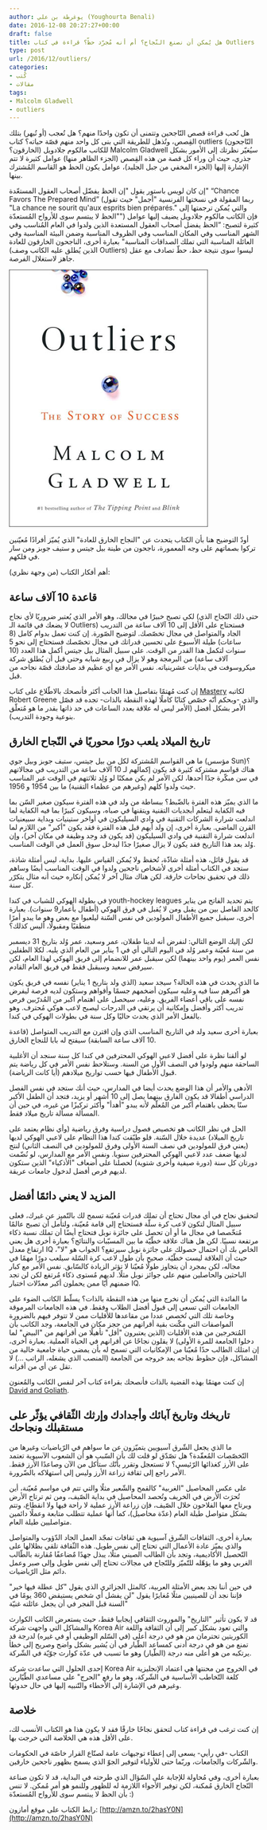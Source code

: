 ```yaml
---
author: يوغرطة بن علي (Youghourta Benali)
date: 2016-12-08 20:27:27+00:00
draft: false
title: هل يُمكن أن نصنع النّجاح؟ أم أنه مُجرّد حظّ؟ قراءة في كتاب Outliers
type: post
url: /2016/12/outliers/
categories:
- كُتب
- مقالات
tags:
- Malcolm Gladwell
- outliers
---
```


هل تُحب قراءة قصص النّاجحين وتتمنى أن تكون واحدًا منهم؟ هل تُعجب (أو تُبهر) بتلك القِصص، وتُذهل للطريقة التي بنى كل واحد منهم قصّة حياته؟ كتاب outliers (النّاجحون الخارقون؟) للكاتب مالكوم جلادويل Malcolm Gladwell سيُغيّر نظرتك إلى الأمور بشكل جذري، حيث أن وراء كل قصة من هذه القِصص (الجزء الظاهر منها) عوامل كثيرة لا تتم الإشارة إليها (الجزء المخفي من جبل الجليد)، عوامل يكون الحظ هو القاسم المُشترك بينها.




إن كان لويس باستور يقول "إن الحظ يفضّل أصحاب العقول المستعّدة" “Chance Favors The Prepared Mind” (ربما المقولة في نسختها الفرنسية "أجمل" حيث تقول "La chance ne sourit qu'aux esprits bien préparés." والتي يُمكن ترجمتها إلى "الحظ لا يبتسم سوى للأرواح المُستعدّة") فإن الكاتب مالكوم جلادويل يضيف إليها عوامل كثيرة لتصبح: “الحظ يفضل أصحاب العقول المستعدة الذين ولدوا في العام المُناسب وفي الشهر المناسب وفي المكان المناسب وفي الظروف المناسبة وضمن البيئة المناسبة وفي العائلة المناسبة التي تملك الصداقات المناسبة" بعبارة أخرى، الناجحون الخارقون للعادة (الذين يُطلق عليه الكاتب وصف Outliers) ليسوا سوى نتيجة حظ، حظّ تصادف مع عقل جاهز لاستغلال الفرصة.




[![outliers](outliers.jpg)
](https://www.it-scoop.com/2016/12/outliers/outliers/)




أودّ التوضيح هنا بأن الكتاب يتحدث عن "النجاح الخارق للعادة" الذي يُميّز أفرادًا مُعيّنين تركوا بصماتهم على وجه المعمورة، ناجحون من طينة بيل جيتس و ستيف جوبز ومن سار في فلكهم.




أهم أفكار الكتاب (من وجهة نظري):





## قاعدة 10 آلاف ساعة




لكي تصبح خبيرًا في مجالك، وهو الأمر الذي يُعتبر ضروريًا لأي نجاح (حتى ذلك النّجاح الذي لا يضعك في قائمة الـ Outliers) فستحتاج على الأقل إلى 10 آلاف ساعة من التدريب الجاد والمتواصل في مجال تخصّصك. لتوضيح الصّورة. إن كنت تعمل بدوام كامل (8 ساعات) طيلة الأسبوع على تحسين قدراتك في مجال تخصّصك فستحتاج إلى نحو 5 سنوات لتكمل هذا القدر من الوقت. على سبيل المثال بيل جيتس أكمل هذا العدد (10 آلاف ساعة) من البرمجة وهو لا يزال في ربيع شبابه وحتى قبل أن يُطلق شركة ميكروسوفت في بدايات عشرينياته. نفس الأمر مع أي عظيم قد صادفتك قصّة نجاحه من قبل.




إن كنت مُهتمًا بتفاصيل هذا الجانب أكثر فأنصحك بالاطّلاع على كتاب [Mastery](http://amzn.to/2g4wg1o) لكاتبه Robert Greene والذي -وبحكم أنّه خصّص كتابًا كاملًا لهذه النقطة بالذات- تجده قد فصّل الأمر بشكل أفضل (الأمر ليس له علاقة بعدد الساعات في حد ذاتها بقدر ما هو مُتعلّق بنوعية وجودة التدريب).





## تاريخ الميلاد يلعب دورًا محوريًا في النّجاح الخارق




ما هي القواسم المُشتركة لكل من بيل جيتس، ستيف جوبز وبيل جوي (مؤسس Sun)؟ هناك قواسم مشتركة كثيرة قد يكون إكمالهم لـ 10 آلاف ساعة من التدريب في مجالاتهم في سن مبكّرة جدًا أحدها، لكن الأمر لم يكن ممكنًا لو وُلِد ثلاثتهم في الوقت غير المناسب حيث ولدوا كلهم (وغيرهم من عظماء التقنية) ما بين 1954 و 1956.




ما الذي يميّز هذه الفترة بالضّبط؟ ببساطة من ولد في هذه الفترة سيكون صغير السّن بما فيه الكفاية ليتعلم أبجديات التقنية ويتقنها في صباه، وسيكون كبيرًا بما فيه الكفاية لما اندلعت شرارة الشركات التقنية في وادي السيليكون في أواخر ستينيات وبداية سبيعنيات القرن الماضي. بعبارة أخرى، إن ولد أيهم قبل هذه الفترة فقد يكون "أكبر" من اللازم لما اندلعت شرارة التقنية في وادي السيليكون (قد يكون قد وجد وظيفة في مكان آخر)، وإن وُلد بعد هذا التاريخ فقد يكون لا يزال صغيرًا جدًا ليدخل سوق العمل في الوقت المناسب.




قد يقول قائل، هذه أمثلة شاذّة، تُحفظ ولا يُمكن القياس عليها. بداية، ليس أمثلة شاذة، ستجد في الكتاب أمثلة أخرى لأشخاص ناجحين ولدوا في الوقت المناسب أيضًا وساهم ذلك في تحقيق نجاحات خارقة. لكن هناك مثال آخر لا يُمكن إنكاره حيث أنه مثال يتكرّر كل سنة.




في بطولة الهوكي للشباب في كندا youth-hockey leagues يتم تحديد الفاتح من يناير كالحد الفاصل بين من يقبل ومن لا يُقبل في فرق الهوكي (أطفال بأعمار9 سنوات). بعبارة أخرى، سيقبل جميع الأطفال المولودين في نفس السّنة ليلعبوا مع بعض وهو ما يبدو أمرًا منطقيًا ومقبولًا، أليس كذلك؟




لكن إليك الوضع التالي: لنفرض أنه لدينا طفلان، عمر وسعيد، عمر وُلد بتاريخ 31 ديسمبر من سنة مُعيّنة وعمر وُلد في اليوم التالي أي في 1 يناير من العام الذي يليه. لكلا الطفلين نفس العمر (يوم واحد بينهما) لكن سيقبل عمر للانضمام إلى فريق الهوكي لهذا العام، لكن سيرفض سعيد وسيقبل فقط في فريق العام القادم.




ما الذي يحدث في هذه الحالة؟ سيجد سعيد (الذي ولد بتاريخ 1 يناير) نفسه في فريق يكون هو أكبرهم سنا فيه وعليه سيكون أضخمهم جسمًا وأقواهم وستكون لديه فرصة ليفرض نفسه على باقي أعضاء الفريق. وعليه، سيحصل على اهتمام أكبر من المُدرّبين فرص تدريب أكثر وأفضل وإمكانية أن يرتقي في الدرجات ليصبح لاعب هوكي مُحترف. وهو بالفعل الأمر الذي يحدث حاليًا وكل سنة في بطولات الهوكي في كندا.




بعبارة أخرى سعيد ولد في التاريخ المناسب الذي وإن اقترن مع التدريب المتواصل (قاعدة 10 آلاف ساعة السابقة) سيفتح له بابا للنجاح الخارق.




لو ألقنا نظرة على أفضل لاعبي الهوكي المحترفين في كندا كل سنة سنجد أن الأغلبية الساحقة منهم ولودوا في النصف الأول من السنة. وستلاحظ نفس الأمر في كل رياضة يتم قبول الأطفال فيها حسب تواريخ ميلادهم (أيا كانت الرياضة).




الأدهى والأمر أن هذا الوضع يحدث أيضا في المدارس، حيث أنك ستجد في نفس الفصل الدراسي أطفالا قد يكون الفارق بينهما يصل إلى 10 أشهر أو يزيد، فتجد أن الطفل الأكبر سنًا يحظى باهتمام أكبر من المُعلّم لأنه يبدو "أهدأ" وأكثر تركيزًا من غيره، في حين أن المسألة مسألة تاريخ ميلاد فقط.




الحل في نظر الكاتب هو تخصيص فصول دراسية وفرق رياضية (وأي نظام يعتمد على تاريخ الميلاد) عديدة خلال السّنة. فلو طبّقت كندا هذا النظام على لاعبي الهوكي لديها (يعني فرق للمولودين في نصف السنة الأولى وفرق للمولودين في النصف الثاني) لنتج لديها ضعف عدد لاعبي الهوكي المحترفين سنويا. ونفس الأمر مع المدارس، لو نُضّمت دورتان كل سنة (دورة صيفية وأخرى شتوية) لحصلنا على أضعاف "الأذكياء" الذين ستكون لديهم فرص أفضل لدخول جامعات عريقة.





## المزيد لا يعني دائمًا أفضل




لتحقيق نجاح في أي مجال تحتاج أن تملك قدرات مُعيّنة تسمح لك بالتّميز عن غيرك، فعلى سبيل المثال لتكون لاعب كرة سلّة فستحتاج إلى قامة مُعيّنة، ولتأمل أن تصبح عالمًا مُتخّصصا في مجال ما أو أن تحصل على جائزة نوبل فتحتاج أيضًا أن تملك نسبة ذكاء مرتفعة نسبيًا. لكن هل هناك علاقة خطّيّة ما بين المسبّبات والنتائج؟ بعبارة أخرى هل يعني ارتفاع معدل IQ الخاص بك أن احتمال حصولك على جائزة نوبل سيرتفع؟ الجواب هو "لا"، حيث أن العلاقة ليست خطّيّة. صحيح بأن طول لاعب كرة السّلة سيلعب دورًا مهمًا في مجاله، لكن بمجرد أن يتجاوز طولًا مُعيّنا لا تؤثر الزيادة كالسّابق. نفس الأمر مع كبار الباحثين والحاصلين منهم على جوائز نوبل مثلًا. لديهم مُستوى ذكاء مُرتفع لكن لن تجد ضمنهم أيّا ممن يحملون أكبر معدّلات اختبار IQ.




ما الفائدة التي يُمكن أن نخرج منها من هذه النقطة بالذات؟ يسلّط الكاتب الضوء على الجامعات التي تسعى إلى قبول أفضل الطلاب وفقط. في هذه الجامعات المرموقة وخاصة تلك التي تُخصص عددا من مقاعدها للأقليات ممن لا تتوفر فيهم بالضرورة المواصفات التي مكّنت بقية أقرانهم من حجز مكان في الجامعة، وجد الكاتب بأن المُتخرجين من هذه الأقليات (الذين يعتبرون "أقل" تأهيلًا من أقرانهم من "البيض" لما دخلوا الجامعة للمرة الأولى) لا يقلون نجاحًا عن أقرانهم في الحياة العملية. بعبارة أخرى، إن امتلك الطالب حدًا مُعيّنا من الإمكانيات التي تسمح له بأن يمضي حياة جامعية خالية من المشاكل، فإن حظوظ نجاحه بعد خروجه من الجامعة (المنصب الذي يشغله، الراتب …) لا تقل عن أي من أقرانه.




إن كنت مهتمًا بهذه القضية بالذات فأنصحك بقراءة كتاب آخر لنفس الكاتب والمُعنون [David and Goliath](http://amzn.to/2fa4lfI).





## تاريخك وتاريخ آبائك وأجدادك وإرثك الثّقافي يؤثّر على مستقبلك ونجاحك




ما الذي يجعل الشّرق آسيويين يتميّزون عن ما سواهم في الرّياضيات وغيرها من التّخصّصات المُعقّدة؟ هل تصّدّق لو قلت لك بأن السّبب هو أن الشعوب الآسيوية تعتمد على الأرز كغذائها الرّئيسي؟ لا تستعجل وتقرر بأنّك ستأكل من الآن وصاعدًا الأرز فقط. الأمر راجع إلى ثقافة زراعة الأرز وليس إلى استهلاكه بالضّرورة.




على عكس المحاصيل "الغربية" كالقمح والشّعير مثلًا والتي تتم في مواسم مُعيّنة، أين تُحرَث الأرض في الخريف وتُحصد المحاصيل في بداية الصّيف، ومن ثم ترتاح الأرض ويرتاح معها الفلاحون خلال الصّيف، فإن زراعة الأرز عملية لا راحة فيها ولا انقطاع، وتتم بشكل متواصل طيلة العام (عدّة محاصيل)، كما أنها عملية تتطلب متابعة وعملًا دائمين متواصليين طيلة العام.




بعبارة أخرى، الثقافات الشّرق آسيوية هي ثقافات تمجّد العمل الجاد الدّؤوب والمتواصل والذي يميّز عادة الأعمال التي تحتاج إلى نفس طويل. هذه الثّقافة تلقي بظلالها على التّحصيل الأكاديمية، وتجد بأن الطالب الصيني مثلًا، يبذل جهدًا مٌضاعفًا مُقارنة بالطّالب الغربي وهو ما يؤهّله للتّميّز وللنّجاح في مجالات تحتاج إلى نفس طويل وإلى صبر وعمل دائم مثل الرّياضيات.




في حين أننا نجد بعض الأمثلة العربية، كالمثل الجزائري الذي يقول "كل عطلة فيها خير" فإننا نجد أن للصينيين مثلًا مُغايرًا يقول "لن يفشل أي شخص يستيقض 360 يومًا في السنة قبل الفجر في أن يجعل عائلته غنيّة"




قد لا يكون تأثير "التاريخ" والموروث الثقافي إيجابيا فقط، حيث يستعرض الكاتب الكوارث والمشاكل التي واجهت شركة Korea Air والتي تعود بشكل كبير إلى أن الثقافة واللغة الكوريتين تحترمان من هو في درجة أعلى (في السّلم الوظيفي أو في غيره) لدرجة قد تمنع من هو في درجة أدنى كمساعد الطّيار في أن يُشير بشكل واضح وصريح إلى خطأ يرتكبه من هو أعلى منه درجة (الطّيار) وهو ما تسبب في عدّة كوارث جوّيّة في الشّركة.




إحدى الحلول التي ساعدت شركة Korea Air في الخروج من محنتها هي اعتماد الإنجليزية كلغة التّخاطب الأساسية في الشّركة، وهو ما رفع "الحرج" على مساعدي الطّيّارين وغيرهم في الإشارة إلى الأخطاء والتّنبيه إليها في حال حدوثها.





## خلاصة




إن كنت ترغب في قراءة كتاب لتحقق نجاحًا خارقًا فقد لا يكون هذا هو الكتاب الأنسب لك، على الأقل هذه هي الخلاصة التي خرجت بها.




الكتاب -في رأيي- يسعى إلى إعطاء توجيهات عامة لصنّاع القرار خاصّة في الحكومات والشّركات والجامعات، وربّما حتى للأولياء لتوفير الجوّ الذي يسمح بظهور ناجحين خارقين.




بعبارة أخرى، وفي مُحاولة للإجابة على السّؤال الذي طرحته في البداية، قد لا تكون صناعة النّجاح الخارق مُمكنة، لكن توفير الأجواء اللازمة له للظهور وللنمو هو أمر مُمكن. لا تنس بأن الحظ لا يبتسم سوى للأرواح المُستعدّة :)




رابط الكتاب على موقع أمازون: [http://amzn.to/2hasY0N](http://amzn.to/2hasY0N)
